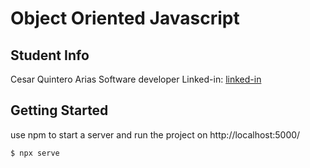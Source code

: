 # Object Oriented Javascript 

## Student Info

Cesar Quintero Arias
Software developer
Linked-in: [linked-in](https://www.linkedin.com/in/cequinteroar)


## Getting Started
use npm to start a server and run the project on http://localhost:5000/
````
$ npx serve
````
